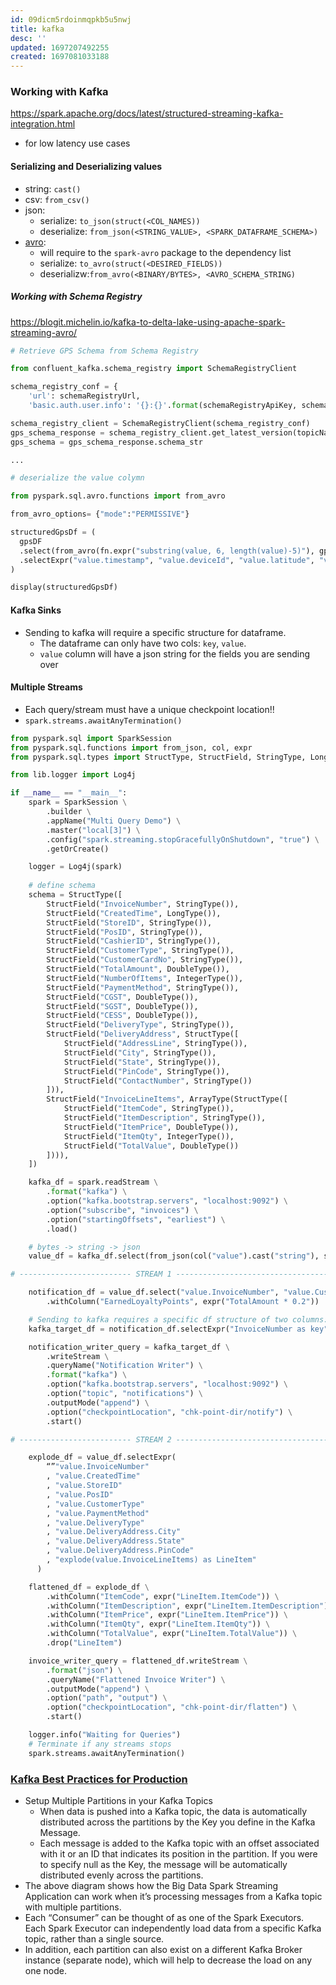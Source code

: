 ```yaml
---
id: 09dicm5rdoinmqpkb5u5nwj
title: kafka
desc: ''
updated: 1697207492255
created: 1697081033188
---
```

### Working with Kafka

<https://spark.apache.org/docs/latest/structured-streaming-kafka-integration.html>

- for low latency use cases

#### Serializing and Deserializing values

- string: `cast()`
- csv: `from_csv()`
- json:
  - serialize: `to_json(struct(<COL_NAMES))`
  - deserialize: `from_json(<STRING_VALUE>, <SPARK_DATAFRAME_SCHEMA>)`
- [avro](https://spark.apache.org/docs/latest/sql-data-sources-avro.html):
  - will require to the `spark-avro` package to the dependency list
  - serialize: `to_avro(struct(<DESIRED_FIELDS))`
  - deserializw:`from_avro(<BINARY/BYTES>, <AVRO_SCHEMA_STRING)`

##### Working with Schema Registry

<https://blogit.michelin.io/kafka-to-delta-lake-using-apache-spark-streaming-avro/>

```py
# Retrieve GPS Schema from Schema Registry

from confluent_kafka.schema_registry import SchemaRegistryClient

schema_registry_conf = {
    'url': schemaRegistryUrl,
    'basic.auth.user.info': '{}:{}'.format(schemaRegistryApiKey, schemaRegistrySecret)}

schema_registry_client = SchemaRegistryClient(schema_registry_conf)
gps_schema_response = schema_registry_client.get_latest_version(topicName + "-value").schema
gps_schema = gps_schema_response.schema_str

...

# deserialize the value colymn

from pyspark.sql.avro.functions import from_avro

from_avro_options= {"mode":"PERMISSIVE"}

structuredGpsDf = (
  gpsDF
  .select(from_avro(fn.expr("substring(value, 6, length(value)-5)"), gps_schema, from_avro_options).alias("value"))
  .selectExpr("value.timestamp", "value.deviceId", "value.latitude", "value.longitude", "value.altitude", "value.speed") \
)

display(structuredGpsDf)

```

#### Kafka Sinks

- Sending to kafka will require a specific structure for dataframe.
  - The dataframe can only have two cols: `key`, `value`.
  - `value` column will have a json string for the fields you are sending over

#### Multiple Streams

- Each query/stream must have a unique checkpoint location!!
- `spark.streams.awaitAnyTermination()`
  
``` py
from pyspark.sql import SparkSession
from pyspark.sql.functions import from_json, col, expr
from pyspark.sql.types import StructType, StructField, StringType, LongType, DoubleType, IntegerType, ArrayType

from lib.logger import Log4j

if __name__ == "__main__":
    spark = SparkSession \
        .builder \
        .appName("Multi Query Demo") \
        .master("local[3]") \
        .config("spark.streaming.stopGracefullyOnShutdown", "true") \
        .getOrCreate()

    logger = Log4j(spark)
    
    # define schema
    schema = StructType([
        StructField("InvoiceNumber", StringType()),
        StructField("CreatedTime", LongType()),
        StructField("StoreID", StringType()),
        StructField("PosID", StringType()),
        StructField("CashierID", StringType()),
        StructField("CustomerType", StringType()),
        StructField("CustomerCardNo", StringType()),
        StructField("TotalAmount", DoubleType()),
        StructField("NumberOfItems", IntegerType()),
        StructField("PaymentMethod", StringType()),
        StructField("CGST", DoubleType()),
        StructField("SGST", DoubleType()),
        StructField("CESS", DoubleType()),
        StructField("DeliveryType", StringType()),
        StructField("DeliveryAddress", StructType([
            StructField("AddressLine", StringType()),
            StructField("City", StringType()),
            StructField("State", StringType()),
            StructField("PinCode", StringType()),
            StructField("ContactNumber", StringType())
        ])),
        StructField("InvoiceLineItems", ArrayType(StructType([
            StructField("ItemCode", StringType()),
            StructField("ItemDescription", StringType()),
            StructField("ItemPrice", DoubleType()),
            StructField("ItemQty", IntegerType()),
            StructField("TotalValue", DoubleType())
        ]))),
    ])

    kafka_df = spark.readStream \
        .format("kafka") \
        .option("kafka.bootstrap.servers", "localhost:9092") \
        .option("subscribe", "invoices") \
        .option("startingOffsets", "earliest") \
        .load()

    # bytes -> string -> json
    value_df = kafka_df.select(from_json(col("value").cast("string"), schema).alias("value"))

# ------------------------- STREAM 1 -------------------------------------------------

    notification_df = value_df.select("value.InvoiceNumber", "value.CustomerCardNo", "value.TotalAmount") \
        .withColumn("EarnedLoyaltyPoints", expr("TotalAmount * 0.2"))

    # Sending to kafka requires a specific df structure of two columns: key, value
    kafka_target_df = notification_df.selectExpr("InvoiceNumber as key", "to_json(struct(*)) as value")

    notification_writer_query = kafka_target_df \
        .writeStream \
        .queryName("Notification Writer") \
        .format("kafka") \
        .option("kafka.bootstrap.servers", "localhost:9092") \
        .option("topic", "notifications") \
        .outputMode("append") \
        .option("checkpointLocation", "chk-point-dir/notify") \
        .start()

# ------------------------- STREAM 2 -------------------------------------------------

    explode_df = value_df.selectExpr(
        “”"value.InvoiceNumber"
        , "value.CreatedTime"
        , "value.StoreID"
        , "value.PosID"
        , "value.CustomerType"
        , "value.PaymentMethod"
        , "value.DeliveryType"
        , "value.DeliveryAddress.City"
        , "value.DeliveryAddress.State"
        , "value.DeliveryAddress.PinCode"
        , "explode(value.InvoiceLineItems) as LineItem"
      )

    flattened_df = explode_df \
        .withColumn("ItemCode", expr("LineItem.ItemCode")) \
        .withColumn("ItemDescription", expr("LineItem.ItemDescription")) \
        .withColumn("ItemPrice", expr("LineItem.ItemPrice")) \
        .withColumn("ItemQty", expr("LineItem.ItemQty")) \
        .withColumn("TotalValue", expr("LineItem.TotalValue")) \
        .drop("LineItem")

    invoice_writer_query = flattened_df.writeStream \
        .format("json") \
        .queryName("Flattened Invoice Writer") \
        .outputMode("append") \
        .option("path", "output") \
        .option("checkpointLocation", "chk-point-dir/flatten") \
        .start()

    logger.info("Waiting for Queries")
    # Terminate if any streams stops
    spark.streams.awaitAnyTermination()
```

### [Kafka Best Practices for Production](https://blog.clairvoyantsoft.com/productionalizing-spark-streaming-applications-4d1c8711c7b0)

- Setup Multiple Partitions in your Kafka Topics
  - When data is pushed into a Kafka topic, the data is automatically distributed across the partitions by the Key you define in the Kafka Message.
  - Each message is added to the Kafka topic with an offset associated with it or an ID that indicates its position in the partition. If you were to specify null as the Key, the message will be automatically distributed evenly across the partitions.
- The above diagram shows how the Big Data Spark Streaming Application can work when it’s processing messages from a Kafka topic with multiple partitions.
- Each “Consumer” can be thought of as one of the Spark Executors. Each Spark Executor can independently load data from a specific Kafka topic, rather than a single source.
- In addition, each partition can also exist on a different Kafka Broker instance (separate node), which will help to decrease the load on any one node.
